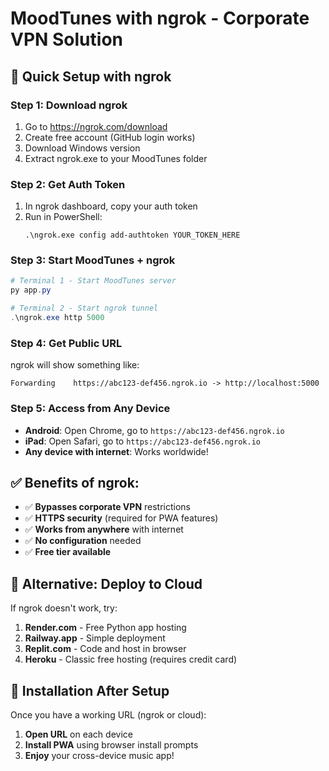 # MoodTunes with ngrok - Corporate VPN Solution

## 🚀 Quick Setup with ngrok

### Step 1: Download ngrok
1. Go to https://ngrok.com/download
2. Create free account (GitHub login works)
3. Download Windows version
4. Extract ngrok.exe to your MoodTunes folder

### Step 2: Get Auth Token
1. In ngrok dashboard, copy your auth token
2. Run in PowerShell:
   ```
   .\ngrok.exe config add-authtoken YOUR_TOKEN_HERE
   ```

### Step 3: Start MoodTunes + ngrok
```powershell
# Terminal 1 - Start MoodTunes server
py app.py

# Terminal 2 - Start ngrok tunnel
.\ngrok.exe http 5000
```

### Step 4: Get Public URL
ngrok will show something like:
```
Forwarding    https://abc123-def456.ngrok.io -> http://localhost:5000
```

### Step 5: Access from Any Device
- **Android**: Open Chrome, go to `https://abc123-def456.ngrok.io`
- **iPad**: Open Safari, go to `https://abc123-def456.ngrok.io` 
- **Any device with internet**: Works worldwide!

## ✅ Benefits of ngrok:
- ✅ **Bypasses corporate VPN** restrictions
- ✅ **HTTPS security** (required for PWA features)
- ✅ **Works from anywhere** with internet
- ✅ **No configuration** needed
- ✅ **Free tier available**

## 🎯 Alternative: Deploy to Cloud

If ngrok doesn't work, try:
1. **Render.com** - Free Python app hosting
2. **Railway.app** - Simple deployment
3. **Replit.com** - Code and host in browser
4. **Heroku** - Classic free hosting (requires credit card)

## 📱 Installation After Setup
Once you have a working URL (ngrok or cloud):
1. **Open URL** on each device
2. **Install PWA** using browser install prompts
3. **Enjoy** your cross-device music app!